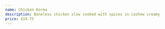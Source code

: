 ```yaml
---
name: Chicken Korma
description: Boneless chicken slow cooked with spices in cashew creamy curry sauce.
price: $19.75
---
```

